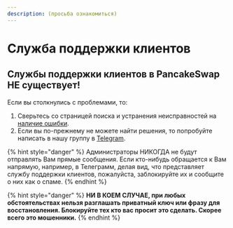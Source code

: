 ```yaml
---
description: (просьба ознакомиться)
---
```


# Служба поддержки клиентов

## Службы поддержки клиентов в PancakeSwap  НЕ существует!

Если вы столкнулись с проблемами, то:

1. Сверьтесь со страницей поиска и устранения неисправностей на [наличие ошибки](https://docs.pancakeswap.finance/v/russian/click-here-for-help/troubleshooting-errors).
2. Если вы по-прежнему не можете найти решения, то попробуйте написать в нашу группу в [Telegram](telegram.md).

{% hint style="danger" %}
Администраторы НИКОГДА не будут отправлять Вам прямые сообщения. Если кто-нибудь обращается к Вам напрямую, например, в Телеграмм, делая вид, что представляет службу поддержки клиентов, пожалуйста, заблокируйте их и сообщите о них как о спаме.
{% endhint %}

{% hint style="danger" %}
**НИ В КОЕМ СЛУЧАЕ, при любых обстоятельствах нельзя разглашать приватный ключ или фразу для восстановления. Блокируйте тех кто вас просит это сделать. Скорее всего это мошенники.**
{% endhint %}

